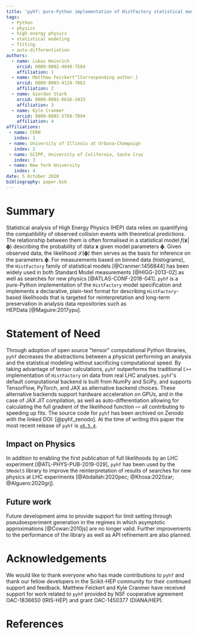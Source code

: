 ```yaml
---
title: 'pyhf: pure-Python implementation of HistFactory statistical models'
tags:
  - Python
  - physics
  - high energy physics
  - statistical modeling
  - fitting
  - auto-differentiation
authors:
  - name: Lukas Heinrich
    orcid: 0000-0002-4048-7584
    affiliation: 1
  - name: Matthew Feickert^[Corresponding author.]
    orcid: 0000-0003-4124-7862
    affiliation: 2
  - name: Giordon Stark
    orcid: 0000-0001-6616-3433
    affiliation: 3
  - name: Kyle Cranmer
    orcid: 0000-0002-5769-7094
    affiliation: 4
affiliations:
 - name: CERN
   index: 1
 - name: University of Illinois at Urbana-Champaign
   index: 2
 - name: SCIPP, University of California, Santa Cruz
   index: 3
 - name: New York University
   index: 4
date: 5 October 2020
bibliography: paper.bib
---
```


# Summary

Statistical analysis of High Energy Physics (HEP) data relies on quantifying the compatibility of observed collision events with theoretical predictions.
The relationship between them is often formalised in a statistical model $f(\mathbf{x}|\mathbf{\phi})$ describing the probability of data $\mathbf{x}$ given model parameters $\mathbf{\phi}$.
Given observed data, the likelihood $\mathcal{L}(\mathbf{\phi})$ then serves as the basis for inference on the parameters $\mathbf{\phi}$.
For measurements based on binned data (histograms), the `HistFactory` family of statistical models [@Cranmer:1456844] has been widely used in both Standard Model measurements [@HIGG-2013-02] as well as searches for new physics [@ATLAS-CONF-2018-041].
`pyhf` is a pure-Python implementation of the `HistFactory` model specification and implements a declarative, plain-text format for describing `HistFactory`-based likelihoods that is targeted for reinterpretation and long-term preservation in analysis data repositories such as HEPData [@Maguire:2017ypu].

# Statement of Need

Through adoption of open source "tensor" computational Python libraries, `pyhf` decreases the abstractions between a physicist performing an analysis and the statistical modeling without sacrificing computational speed.
By taking advantage of tensor calculations, `pyhf` outperforms the traditional `C++` implementation of `HistFactory` on data from real LHC analyses.
`pyhf`'s default computational backend is built from NumPy and SciPy, and supports TensorFlow, PyTorch, and JAX as alternative backend choices.
These alternative backends support hardware acceleration on GPUs, and in the case of JAX JIT compilation, as well as auto-differentiation allowing for calculating the full gradient of the likelihood function &mdash; all contributing to speeding up fits.
The source code for `pyhf` has been archived on Zenodo with the linked DOI: [@pyhf_zenodo].
At the time of writing this paper the most recent release of `pyhf` is [`v0.5.4`](https://doi.org/10.5281/zenodo.4318533).

## Impact on Physics

In addition to enabling the first publication of full likelihoods by an LHC experiment [@ATL-PHYS-PUB-2019-029], `pyhf` has been used by the `SModelS` library to improve the reinterpretation of results of searches for new physics at LHC experiments [@Abdallah:2020pec; @Khosa:2020zar; @Alguero:2020grj].

## Future work

Future development aims to provide support for limit setting through pseudoexperiment generation in the regimes in which asymptotic approximations [@Cowan:2010js] are no longer valid.
Further improvements to the performance of the library as well as API refinement are also planned.

# Acknowledgements

We would like to thank everyone who has made contributions to `pyhf` and thank our fellow developers in the Scikit-HEP community for their continued support and feedback.
Matthew Feickert and Kyle Cranmer have received support for work related to `pyhf` provided by NSF cooperative agreement OAC-1836650 (IRIS-HEP) and grant OAC-1450377 (DIANA/HEP).

# References
